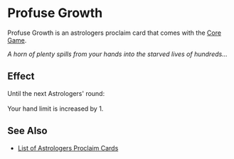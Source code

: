 # Profuse Growth

Profuse Growth is an astrologers proclaim card that comes with the [Core Game](../content.md).

*A horn of plenty spills from your hands into the starved lives of hundreds...*


## Effect

Until the next Astrologers' round:<br><br>Your hand limit is increased by 1.


## See Also

- [List of Astrologers Proclaim Cards](../astrologers_proclaim.md)
